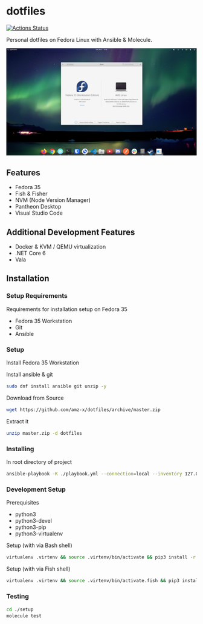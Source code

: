 # dotfiles

[![Actions Status](https://github.com/amz-x/dotfiles/workflows/DotfilesCI/badge.svg)](https://github.com/amz-x/dotfiles/actions)

Personal dotfiles on Fedora Linux with Ansible & Molecule.

![Screenshot](https://github.com/amz-x/dotfiles/raw/master/data/screenshot.png "Personal - Fedora 34 - Pantheon Desktop")

## Features

- Fedora 35
- Fish & Fisher
- NVM (Node Version Manager)
- Pantheon Desktop
- Visual Studio Code

## Additional Development Features

- Docker & KVM / QEMU virtualization
- .NET Core 6
- Vala

## Installation

### Setup Requirements

Requirements for installation setup on Fedora 35

- Fedora 35 Workstation
- Git
- Ansible

### Setup

Install Fedora 35 Workstation

Install ansible & git

```bash
sudo dnf install ansible git unzip -y
```

Download from Source

```bash
wget https://github.com/amz-x/dotfiles/archive/master.zip
```

Extract it

```bash
unzip master.zip -d dotfiles
```

### Installing

In root directory of project

```bash
ansible-playbook -K ./playbook.yml --connection=local --inventory 127.0.0.1, --limit 127.0.0.1
```

### Development Setup

Prerequisites

- python3
- python3-devel
- python3-pip
- python3-virtualenv

Setup (with via Bash shell)

```bash
virtualenv .virtenv && source .virtenv/bin/activate && pip3 install -r requirements.txt
```

Setup (with via Fish shell)

```bash
virtualenv .virtenv && source .virtenv/bin/activate.fish && pip3 install -r requirements.txt
```

### Testing

```bash
cd ./setup
molecule test
```
